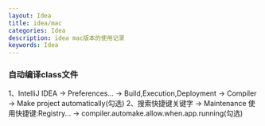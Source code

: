 ```yaml
---
layout: Idea
title: idea/mac
categories: Idea
description: idea mac版本的使用记录
keywords: Idea
---
```


### 自动编译class文件
1、IntelliJ IDEA -> Preferences... -> Build,Execution,Deployment -> Compiler -> Make project automatically(勾选)
2、搜索快捷键关键字 -> Maintenance 使用快捷键:Registry... ->  compiler.automake.allow.when.app.running(勾选)
